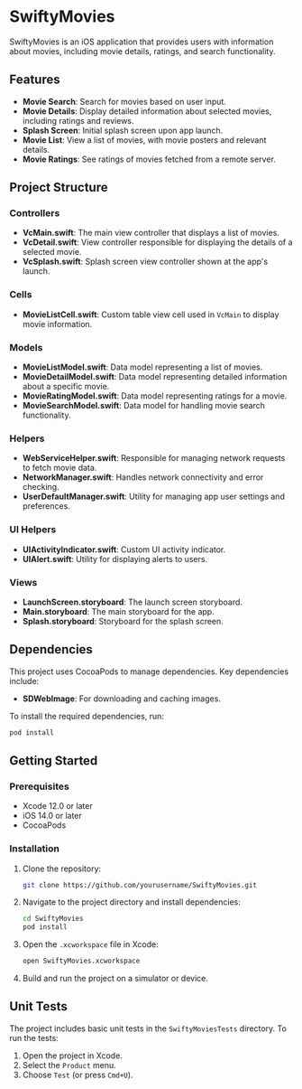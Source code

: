 # SwiftyMovies

SwiftyMovies is an iOS application that provides users with information about movies, including movie details, ratings, and search functionality.

## Features

- **Movie Search**: Search for movies based on user input.
- **Movie Details**: Display detailed information about selected movies, including ratings and reviews.
- **Splash Screen**: Initial splash screen upon app launch.
- **Movie List**: View a list of movies, with movie posters and relevant details.
- **Movie Ratings**: See ratings of movies fetched from a remote server.

## Project Structure

### Controllers
- **VcMain.swift**: The main view controller that displays a list of movies.
- **VcDetail.swift**: View controller responsible for displaying the details of a selected movie.
- **VcSplash.swift**: Splash screen view controller shown at the app's launch.
  
### Cells
- **MovieListCell.swift**: Custom table view cell used in `VcMain` to display movie information.

### Models
- **MovieListModel.swift**: Data model representing a list of movies.
- **MovieDetailModel.swift**: Data model representing detailed information about a specific movie.
- **MovieRatingModel.swift**: Data model representing ratings for a movie.
- **MovieSearchModel.swift**: Data model for handling movie search functionality.

### Helpers
- **WebServiceHelper.swift**: Responsible for managing network requests to fetch movie data.
- **NetworkManager.swift**: Handles network connectivity and error checking.
- **UserDefaultManager.swift**: Utility for managing app user settings and preferences.

### UI Helpers
- **UIActivityIndicator.swift**: Custom UI activity indicator.
- **UIAlert.swift**: Utility for displaying alerts to users.

### Views
- **LaunchScreen.storyboard**: The launch screen storyboard.
- **Main.storyboard**: The main storyboard for the app.
- **Splash.storyboard**: Storyboard for the splash screen.

## Dependencies

This project uses CocoaPods to manage dependencies. Key dependencies include:

- **SDWebImage**: For downloading and caching images.
  
To install the required dependencies, run:

```bash
pod install
```

## Getting Started

### Prerequisites

- Xcode 12.0 or later
- iOS 14.0 or later
- CocoaPods

### Installation

1. Clone the repository:
   ```bash
   git clone https://github.com/yourusername/SwiftyMovies.git
   ```

2. Navigate to the project directory and install dependencies:
   ```bash
   cd SwiftyMovies
   pod install
   ```

3. Open the `.xcworkspace` file in Xcode:
   ```bash
   open SwiftyMovies.xcworkspace
   ```

4. Build and run the project on a simulator or device.

## Unit Tests

The project includes basic unit tests in the `SwiftyMoviesTests` directory. To run the tests:

1. Open the project in Xcode.
2. Select the `Product` menu.
3. Choose `Test` (or press `Cmd+U`).
